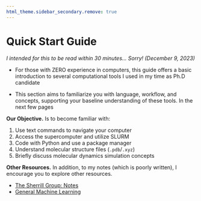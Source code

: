 ```yaml
---
html_theme.sidebar_secondary.remove: true
---
```


# Quick Start Guide

*I intended for this to be read within 30 minutes... Sorry! (December 9, 2023)*

- For those with ZERO experience in computers, this guide offers a basic introduction to several computational tools I used in my time as Ph.D candidate

- This section aims to familiarize you with language, workflow, and concepts, supporting your baseline understanding of these tools. In the next few pages

**Our Objective.** Is to become familiar with:

  1. Use text commands to navigate your computer
  2. Access the supercomputer and utilize SLURM
  3. Code with Python and use a package manager
  4. Understand molecular structure files (`.pdb`/`.xyz`)
  5. Briefly discuss molecular dynamics simulation concepts

**Other Resources.** In addition, to my notes (which is poorly written), I encourage you to explore other resources.

* [The Sherrill Group: Notes](http://vergil.chemistry.gatech.edu/notes/)
* [General Machine Learning](https://e2eml.school/blog.html)
